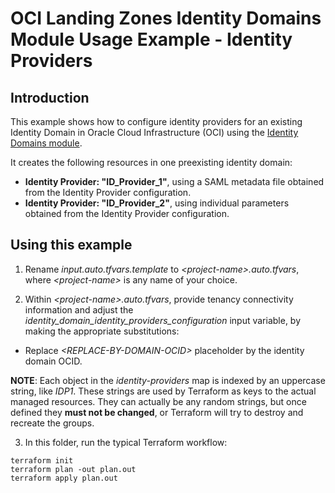 # OCI Landing Zones Identity Domains Module Usage Example - Identity Providers
## Introduction

This example shows how to configure identity providers for an existing Identity Domain in Oracle Cloud Infrastructure (OCI) using the [Identity Domains module](../../README.md).

It creates the following resources in one preexisting identity domain:

- **Identity Provider: "ID_Provider_1"**, using a SAML metadata file obtained from the Identity Provider configuration.
- **Identity Provider: "ID_Provider_2"**, using individual parameters obtained from the Identity Provider configuration.

## Using this example
1. Rename *input.auto.tfvars.template* to *\<project-name\>.auto.tfvars*, where *\<project-name\>* is any name of your choice.

2. Within *\<project-name\>.auto.tfvars*, provide tenancy connectivity information and adjust the *identity_domain_identity_providers_configuration* input variable, by making the appropriate substitutions:
- Replace *\<REPLACE-BY-DOMAIN-OCID>* placeholder by the identity domain OCID.

**NOTE**: Each object in the *identity-providers* map is indexed by an uppercase string, like *IDP1*. These strings are used by Terraform as keys to the actual managed resources. They can actually be any random strings, but once defined they **must not be changed**, or Terraform will try to destroy and recreate the groups.

3. In this folder, run the typical Terraform workflow:
```
terraform init
terraform plan -out plan.out
terraform apply plan.out
```